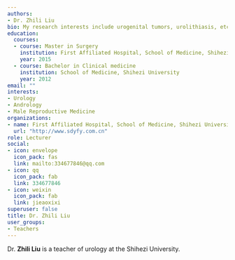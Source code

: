 ```yaml
---
authors:
- Dr. Zhili Liu
bio: My research interests include urogenital tumors, urolithiasis, etc.
education:
  courses:
  - course: Master in Surgery
    institution: First Affiliated Hospital, School of Medicine, Shihezi University
    year: 2015
  - course: Bachelor in Clinical medicine
    institution: School of Medicine, Shihezi University
    year: 2012
email: ""
interests:
- Urology
- Andrology
- Male Reproductive Medicine
organizations:
- name: First Affiliated Hospital, School of Medicine, Shihezi University
  url: "http://www.sdyfy.com.cn"
role: Lecturer
social:
- icon: envelope
  icon_pack: fas
  link: mailto:334677846@qq.com
- icon: qq
  icon_pack: fab
  link: 334677846
- icon: weixin
  icon_pack: fab
  link: jieaoxixi
superuser: false
title: Dr. Zhili Liu
user_groups:
- Teachers
---
```


Dr. **Zhili Liu** is a teacher of urology at the Shihezi University.
